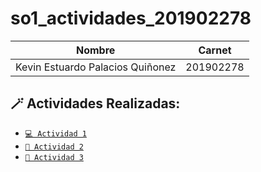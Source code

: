 # so1_actividades_201902278
| Nombre                                | Carnet    |
|---------------------------------------|-----------|
| Kevin Estuardo Palacios Quiñonez      | 201902278 |
## 🪄 Actividades Realizadas:
- [`💻 Actividad 1`](./actividad1/README.md)
- [`👤 Actividad 2`](./actividad2/actividad2.sh)
- [`👥 Actividad 3`](./actividad3/README.md)
